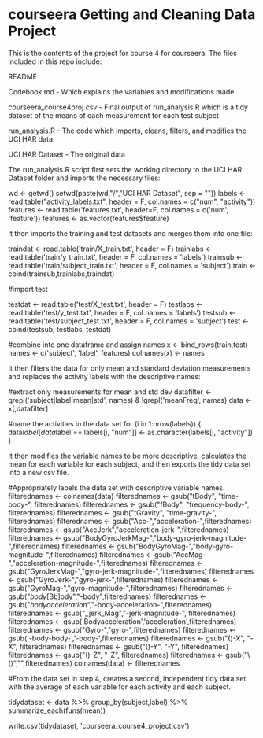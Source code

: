 # courseera Getting and Cleaning Data Project

This is the contents of the project for course 4 for courseera. The files included in this repo include:

README

Codebook.md - Which explains the variables and modifications made

courseera_course4proj.csv - Final output of run_analysis.R which is a tidy dataset of the means of each measurement for each test subject

run_analysis.R - The code which imports, cleans, filters, and modifies the UCI HAR data

UCI HAR Dataset - The original data


The run_analysis.R script first sets the working directory to the UCI HAR Dataset folder and imports the necessary files:

wd <- getwd()
setwd(paste(wd,"/","UCI HAR Dataset", sep = ""))
labels <- read.table("activity_labels.txt", header = F, col.names = c("num", "activity"))
features <- read.table('features.txt', header=F, col.names = c('num', 'feature'))
features <- as.vector(features$feature)

It then imports the training and test datasets and merges them into one file:

traindat <- read.table('train/X_train.txt', header = F)
trainlabs <- read.table('train/y_train.txt', header = F, col.names = 'labels')
trainsub <- read.table('train/subject_train.txt', header = F, col.names = 'subject')
train <- cbind(trainsub,trainlabs,traindat)

#import test

testdat <- read.table('test/X_test.txt', header = F)
testlabs <- read.table('test/y_test.txt', header = F, col.names = 'labels')
testsub <- read.table('test/subject_test.txt', header = F, col.names = 'subject')
test <- cbind(testsub, testlabs, testdat)

#combine into one dataframe and assign names
x <- bind_rows(train,test)
names <- c('subject', 'label', features)
colnames(x) <- names

It then filters the data for only mean and standard deviation measurements and replaces the activity labels with the descriptive names:

#extract only measurements for mean and std dev
datafilter <- grepl('subject|label|mean|std', names) & !grepl('meanFreq', names)
data <- x[,datafilter]

#name the activities in the data set
for (i in 1:nrow(labels)) {
      data$label[data$label == labels[i, "num"]] <- as.character(labels[i, "activity"])
}

It then modifies the variable names to be more descriptive, calculates the mean for each variable for each subject, and then exports the tidy data set into a new csv file.


#Appropriately labels the data set with descriptive variable names.
filterednames <- colnames(data)
filterednames <- gsub("tBody", "time-body-", filterednames)
filterednames <- gsub("fBody", "frequency-body-", filterednames)
filterednames <- gsub("tGravity", "time-gravity-", filterednames)
filterednames <- gsub("Acc-","acceleration-",filterednames)
filterednames <- gsub("AccJerk","acceleration-jerk-",filterednames)
filterednames <- gsub("BodyGyroJerkMag-","body-gyro-jerk-magnitude-",filterednames)
filterednames <- gsub("BodyGyroMag-","body-gyro-magnitude-",filterednames)
filterednames <- gsub("AccMag-","acceleration-magnitude-",filterednames)
filterednames <- gsub("GyroJerkMag-","gyro-jerk-magnitude-",filterednames)
filterednames <- gsub("GyroJerk-","gyro-jerk-",filterednames)
filterednames <- gsub("GyroMag-","gyro-magnitude-",filterednames)
filterednames <- gsub("_body_[Bb]ody","-body",filterednames)
filterednames <- gsub("_bodyacceleration_","-body-acceleration-",filterednames)
filterednames <- gsub("_jerk_Mag","-jerk-magnitude-", filterednames)
filterednames <- gsub('Bodyacceleration','acceleration',filterednames)
filterednames <- gsub("Gyro-","gyro-",filterednames)
filterednames <- gsub('-body-body-','-body-',filterednames)
filterednames <- gsub("()-X", "-X", filterednames)
filterednames <- gsub("()-Y", "-Y", filterednames)
filterednames <- gsub("()-Z", "-Z", filterednames)
filterednames <- gsub("\\()","",filterednames)
colnames(data) <- filterednames

#From the data set in step 4, creates a second, independent tidy data set with the average of each variable for each activity and each subject.

tidydataset <- data %>% group_by(subject,label) %>% summarize_each(funs(mean))

write.csv(tidydataset, 'courseera_course4_project.csv')
